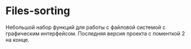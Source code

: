 # Files-sorting
Небольшой набор функций для работы с файловой системой с графическим интерфейсом. Последняя версия проекта с поменткой 2 на конце.
